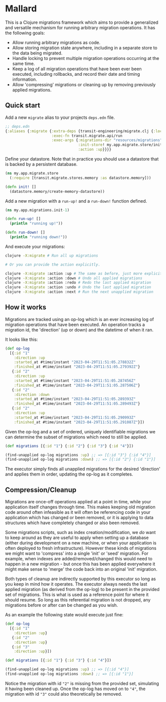 # Mallard

This is a Clojure migrations framework which aims to provide a generalized and versatile mechanism for running arbitrary migration operations. It has the following goals:

+ Allow running arbitrary migrations as code.
+ Allow storing migration state anywhere, including in a separate store to the data being migrated.
+ Handle locking to prevent multiple migration operations occurring at the same time.
+ Keep a log of all migration operations that have been ever been executed, including rollbacks, and record their date and timing information.
+ Allow 'compressing' migrations or cleaning up by removing previously applied migrations.

## Quick start

Add a new `migrate` alias to your projects `deps.edn` file.

```clj
;; deps.edn
{:aliases {:migrate {:extra-deps {transit-engineering/migrate.clj {:local/root "RELEASE"}}
                     :exec-fn transit.migrate.api/run
                     :exec-args {:migrations-dir "resources/migrations"
                                 :init-store! my.app.migrate.store/init!
                                 :action :up}}}}
```

Define your datastore. Note that in practice you should use a datastore that is backed by a persistent database.

```clj
(ns my.app.migrate.store
  (:require [transit.migrate.stores.memory :as datastore.memory]))

(defn init! []
  (datastore.memory/create-memory-datastore))
```

Add a new migration with a `run-up!` and a `run-down!` function defined.

```clj
(ns my.app.migrations.init-1)

(defn run-up! []
  (println "running up!"))

(defn run-down! []
  (println "running down!"))
```

And execute your migrations:

```bash
clojure -X:migrate # Run all up migrations

# Or you can provide the action explicitly.

clojure -X:migrate :action :up # The same as before, just more explicit
clojure -X:migrate :action :down # Undo all applied migrations
clojure -X:migrate :action :redo # Redo the last applied migration
clojure -X:migrate :action :undo # Undo the last applied migration
clojure -X:migrate :action :next # Run the next unapplied migration
```

## How it works

Migrations are tracked using an op-log which is an ever increasing log of migration operations that have been executed. An operation tracks a migration id, the 'direction' (up or down) and the datetime of when it ran.

It looks like this:

```clj
(def op-log
  [{:id "1"
    :direction :up
    :started_at #time/instant "2023-04-29T11:51:05.278832Z"
    :finished_at #time/instant "2023-04-29T11:51:05.279392Z"}
   {:id "2"
    :direction :up
    :started_at #time/instant "2023-04-29T11:51:05.287456Z"
    :finished_at #time/instant "2023-04-29T11:51:05.287506Z"}
   {:id "2"
    :direction :down
    :started_at #time/instant "2023-04-29T11:51:05.289393Z"
    :finished_at #time/instant "2023-04-29T11:51:05.289493Z"}
   {:id "2"
    :direction :up
    :started_at #time/instant "2023-04-29T11:51:05.290993Z"
    :finished_at #time/instant "2023-04-29T11:51:05.291087Z"}])
```

Given the op-log and a set of ordered, uniquely identifiable migrations we can determine the subset of migrations which need to still be applied.

```clj
(def migrations [{:id "1"} {:id "2"} {:id "3"} {:id "4"}])

(find-unapplied op-log migrations :up) ;; => [{:id "3"} {:id "4"}]
(find-unapplied op-log migrations :down) ;; => [{:id "2"} {:id "1"}]
```

The executor simply finds all unapplied migrations for the desired 'direction' and applies them in order, updating the op-log as it completes.

## Compression/Cleanup

Migrations are once-off operations applied at a point in time, while your application itself changes through time. This makes keeping old migration code around often infeasible as it will often be referencing code in your application which has changed or been removed, or it is applying to data structures which have completely changed or also been removed.

Some migrations scripts, such as index creation/modification, we _do_ want to keep around as they are useful to apply when setting up a database (either during development on a new machine, or when your application is often deployed to fresh infrastructure). However these kinds of migrations we might want to 'compress' into a single 'init' or 'seed' migration. For example, when indexes are added/removed/changed this would need to happen in a new migration - but once this has been applied everywhere it might make sense to 'merge' the code back into an original 'init' migration.

Both types of cleanup are indirectly supported by this executor so long as you keep in mind how it operates. The executor always needs the last applied migration (as derived from the op-log) to be present in the provided set of migrations. This is what is used as a reference point for where it should resume. So long as this referential migration is not dropped, any migrations before or after can be changed as you wish.

As an example the following state would execute just fine:

```clj
(def op-log
  [{:id "1"
    :direction :up}
   {:id "2"
    :direction :up}
   {:id "3"
    :direction :up}])

(def migrations [{:id "1"} {:id "3"} {:id "4"}])

(find-unapplied op-log migrations :up) ;; => [{:id "4"}]
(find-unapplied op-log migrations :down) ;; => [{:id "1"}]
```

Notice the migration with id `"2"` is missing from the provided set, simulating it having been cleaned up. Once the op-log has moved on to `"4"`, the migration with id `"3"` could also theoretically be removed.
